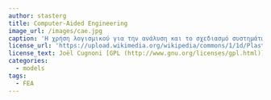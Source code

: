 ```yaml
---
author: stasterg
title: Computer-Aided Engineering
image_url: /images/cae.jpg
caption: 'Η χρήση λογισμικού για την ανάλυση και το σχεδιασμό συστημάτων είναι πλέον καθιερωμένη στους περισσότερους κλάδους της μηχανικής.'
license_url: 'https://upload.wikimedia.org/wikipedia/commons/1/1d/Plasticity.jpg'
license_text: Joël Cugnoni [GPL (http://www.gnu.org/licenses/gpl.html)]
categories:
  - models 
tags:
  - FEA
---
```

